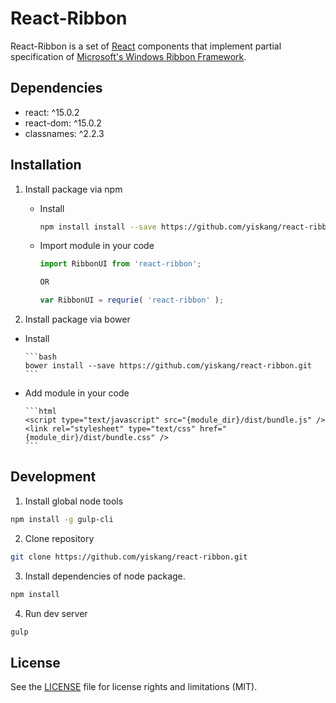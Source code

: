 # React-Ribbon

React-Ribbon is a set of [React](http://facebook.github.io/react/) components that implement partial specification of [Microsoft's Windows Ribbon Framework](https://msdn.microsoft.com/zh-tw/library/windows/desktop/dd316910).

## Dependencies

- react: ^15.0.2
- react-dom: ^15.0.2
- classnames: ^2.2.3

## Installation

1. Install package via npm

   - Install

		```bash
		npm install install --save https://github.com/yiskang/react-ribbon.git
		```

   - Import module in your code

		```javascript
		import RibbonUI from 'react-ribbon';

		OR

		var RibbonUI = requrie( 'react-ribbon' );
		```

2. Install package via bower

  - Install

		```bash
		bower install --save https://github.com/yiskang/react-ribbon.git
		```

  - Add module in your code

		```html
		<script type="text/javascript" src="{module_dir}/dist/bundle.js" />
		<link rel="stylesheet" type="text/css" href="{module_dir}/dist/bundle.css" />
		```

## Development

1.  Install global node tools

  ```bash
  npm install -g gulp-cli
  ```

2.  Clone repository

  ```bash
  git clone https://github.com/yiskang/react-ribbon.git
  ```

3.  Install dependencies of node package.

  ```bash
  npm install
  ```

4.  Run dev server

  ```bash
  gulp
  ```

## License

See the [LICENSE](LICENSE) file for license rights and limitations (MIT).
